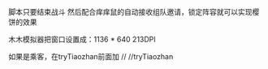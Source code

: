 脚本只要结束战斗
然后配合痒痒鼠的自动接收组队邀请，锁定阵容就可以实现樱饼的效果

木木模拟器把窗口设置成：1136 * 640 213DPI

如果是乘客，在tryTiaozhan前面加 //
//tryTiaozhan



